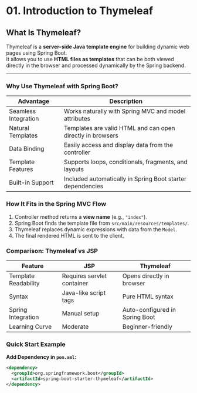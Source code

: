 # 01. Introduction to Thymeleaf

## What Is Thymeleaf?
Thymeleaf is a **server-side Java template engine** for building dynamic web pages using Spring Boot.  
It allows you to use **HTML files as templates** that can be both viewed directly in the browser and processed dynamically by the Spring backend.

---

### Why Use Thymeleaf with Spring Boot?

| Advantage | Description |
|------------|-------------|
| Seamless Integration | Works naturally with Spring MVC and model attributes |
| Natural Templates | Templates are valid HTML and can open directly in browsers |
| Data Binding | Easily access and display data from the controller |
| Template Features | Supports loops, conditionals, fragments, and layouts |
| Built-in Support | Included automatically in Spring Boot starter dependencies |

### How It Fits in the Spring MVC Flow
1. Controller method returns a **view name** (e.g., `"index"`).  
2. Spring Boot finds the template file from `src/main/resources/templates/`.  
3. Thymeleaf replaces dynamic expressions with data from the `Model`.  
4. The final rendered HTML is sent to the client.

### Comparison: Thymeleaf vs JSP

| Feature | JSP | Thymeleaf |
|----------|-----|-----------|
| Template Readability | Requires servlet container | Opens directly in browser |
| Syntax | Java-like script tags | Pure HTML syntax |
| Spring Integration | Manual setup | Auto-configured in Spring Boot |
| Learning Curve | Moderate | Beginner-friendly |

### Quick Start Example
**Add Dependency in `pom.xml`:**

```xml
<dependency>
  <groupId>org.springframework.boot</groupId>
  <artifactId>spring-boot-starter-thymeleaf</artifactId>
</dependency>

